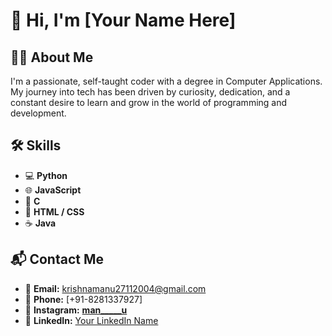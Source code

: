 # 👋 Hi, I'm [Your Name Here]

## 🧑‍💻 About Me
I'm a passionate, self-taught coder with a degree in Computer Applications. My journey into tech has been driven by curiosity, dedication, and a constant desire to learn and grow in the world of programming and development.

## 🛠 Skills
- 💻 **Python**
- 🌐 **JavaScript**
- 🔧 **C**
- 🎨 **HTML / CSS**
- ☕ **Java**

## 📬 Contact Me
- 📧 **Email:** krishnamanu27112004@gmail.com
- 📱 **Phone:** [+91-8281337927]
- 📸 **Instagram:** [__man_____u__](https://instagram.com/__man_____u__)  
- 💼 **LinkedIn:** [Your LinkedIn Name](https://linkedin.com/in/your_linkedin)
